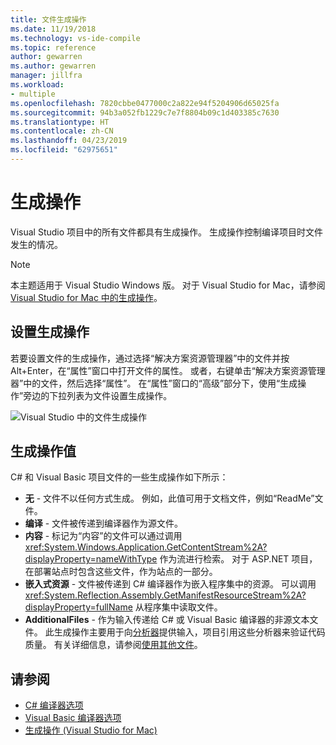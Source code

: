 ```yaml
---
title: 文件生成操作
ms.date: 11/19/2018
ms.technology: vs-ide-compile
ms.topic: reference
author: gewarren
ms.author: gewarren
manager: jillfra
ms.workload:
- multiple
ms.openlocfilehash: 7820cbbe0477000c2a822e94f5204906d65025fa
ms.sourcegitcommit: 94b3a052fb1229c7e7f8804b09c1d403385c7630
ms.translationtype: HT
ms.contentlocale: zh-CN
ms.lasthandoff: 04/23/2019
ms.locfileid: "62975651"
---
```

# <a name="build-actions"></a>生成操作

Visual Studio 项目中的所有文件都具有生成操作。 生成操作控制编译项目时文件发生的情况。

> [!NOTE]
> 本主题适用于 Visual Studio  Windows 版。 对于 Visual Studio for Mac，请参阅 [Visual Studio for Mac 中的生成操作](/visualstudio/mac/build-actions)。

## <a name="set-a-build-action"></a>设置生成操作

若要设置文件的生成操作，通过选择“解决方案资源管理器”中的文件并按 Alt+Enter，在“属性”窗口中打开文件的属性。 或者，右键单击“解决方案资源管理器”中的文件，然后选择“属性”。 在“属性”窗口的“高级”部分下，使用“生成操作”旁边的下拉列表为文件设置生成操作。

![Visual Studio 中的文件生成操作](media/build-actions.png)

## <a name="build-action-values"></a>生成操作值

C# 和 Visual Basic 项目文件的一些生成操作如下所示：

* **无** - 文件不以任何方式生成。 例如，此值可用于文档文件，例如“ReadMe”文件。
* **编译** - 文件被传递到编译器作为源文件。
* **内容** - 标记为“内容”的文件可以通过调用 <xref:System.Windows.Application.GetContentStream%2A?displayProperty=nameWithType> 作为流进行检索。 对于 ASP.NET 项目，在部署站点时包含这些文件，作为站点的一部分。
* **嵌入式资源** - 文件被传递到 C# 编译器作为嵌入程序集中的资源。 可以调用 <xref:System.Reflection.Assembly.GetManifestResourceStream%2A?displayProperty=fullName> 从程序集中读取文件。
* **AdditionalFiles** - 作为输入传递给 C# 或 Visual Basic 编译器的非源文本文件。 此生成操作主要用于向[分析器](../code-quality/roslyn-analyzers-overview.md)提供输入，项目引用这些分析器来验证代码质量。 有关详细信息，请参阅[使用其他文件](https://github.com/dotnet/roslyn/blob/master/docs/analyzers/Using%20Additional%20Files.md)。

## <a name="see-also"></a>请参阅

- [C# 编译器选项](/dotnet/csharp/language-reference/compiler-options/listed-alphabetically)
- [Visual Basic 编译器选项](/dotnet/visual-basic/reference/command-line-compiler/compiler-options-listed-alphabetically)
- [生成操作 (Visual Studio for Mac)](/visualstudio/mac/build-actions)
